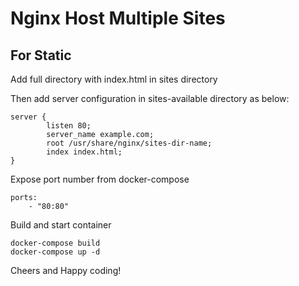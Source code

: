 # Nginx Host Multiple Sites

## For Static

Add full directory with index.html in sites directory

Then add server configuration in sites-available directory as below:

```
server {
        listen 80;
        server_name example.com;
        root /usr/share/nginx/sites-dir-name;
        index index.html;
}
```
Expose port number from docker-compose
```
ports:
    - "80:80"
```
Build and start container
```
docker-compose build
docker-compose up -d
```

Cheers and Happy coding!